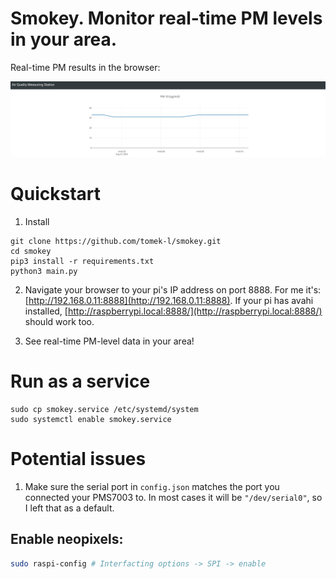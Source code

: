 # Smokey. Monitor real-time PM levels in your area.

Real-time PM results in the browser:

![real-time PM results as seen in the browser](smokey.gif)

# Quickstart

1. Install

```shell
git clone https://github.com/tomek-l/smokey.git
cd smokey
pip3 install -r requirements.txt
python3 main.py
```

2. Navigate your browser to your pi's IP address on port 8888. For me it's: [http://192.168.0.11:8888](http://192.168.0.11:8888). If your pi has avahi installed, [http://raspberrypi.local:8888/](http://raspberrypi.local:8888/) should work too.

3. See real-time PM-level data in your area!

# Run as a service

```
sudo cp smokey.service /etc/systemd/system
sudo systemctl enable smokey.service
```

# Potential issues

1. Make sure the serial port in `config.json` matches the port you connected your PMS7003 to. In most cases it will be `"/dev/serial0"`, so I left that as a default.

## Enable neopixels:

```bash
sudo raspi-config # Interfacting options -> SPI -> enable
``` 
